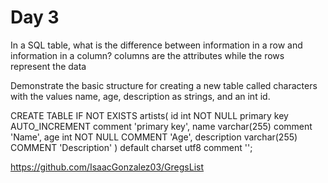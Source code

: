 # Day 3
In a SQL table, what is the difference between information in a row and information in a column?
columns are the attributes while the rows represent the data

Demonstrate the basic structure for creating a new table called characters with the values name, age, description as strings, and an int id.

  CREATE TABLE IF NOT EXISTS artists(
  id int NOT NULL primary key AUTO_INCREMENT comment 'primary key',
  name varchar(255) comment 'Name',
  age int NOT NULL COMMENT 'Age',
  description varchar(255) COMMENT 'Description'
) default charset utf8 comment '';

https://github.com/IsaacGonzalez03/GregsList